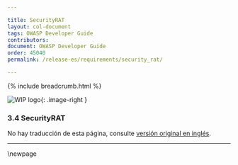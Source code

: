 ```yaml
---

title: SecurityRAT
layout: col-document
tags: OWASP Developer Guide
contributors:
document: OWASP Developer Guide
order: 45040
permalink: /release-es/requirements/security_rat/

---
```


{% include breadcrumb.html %}

<style type="text/css">
.image-right {
  height: 180px;
  display: block;
  margin-left: auto;
  margin-right: auto;
  float: right;
}
</style>

![WIP logo](../../../assets/images/dg_wip.png "Work in progress"){: .image-right }

### 3.4 SecurityRAT

No hay traducción de esta página, consulte [versión original en inglés][release0504].

----

[release0504]: https://github.com/OWASP/www-project-developer-guide/blob/main/release/05-requirements/04-security-rat.md

\newpage

